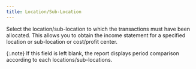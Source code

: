 ```yaml
---
title: Location/Sub-Location
---
```



Select the location/sub-location to which the transactions must have  been allocated. This allows you to obtain the income statement for a specified  location or sub-location or cost/profit center.


{:.note}
If this field is left blank, the report displays  period comparison according to each locations/sub-locations.
